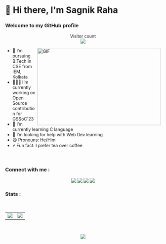# 👋 Hi there, I'm Sagnik Raha 
###   Welcome to my GitHub profile 
<p align="center"> 
  Visitor count<br>
  <img src="https://profile-counter.glitch.me/sagnik-004/count.svg" />
</p>

<img align="right" alt="GIF" src="https://camo.githubusercontent.com/5ddf73ad3a205111cf8c686f687fc216c2946a75005718c8da5b837ad9de78c9/68747470733a2f2f7468756d62732e6766796361742e636f6d2f4576696c4e657874446576696c666973682d736d616c6c2e676966" width="400px" height="250" />

- 🔭 I’m pursuing B.Tech in CSE from IEM, Kolkata
- 👨🏻‍💻 I’m currently working on Open Source contribution for GSSoC'23
- 🌱 I’m currently learning C language
- 🤔 I’m looking for help with Web Dev learning
- 😄 Pronouns: He/Him
- ⚡ Fun fact: I prefer tea over coffee
<br>

<h3 align="left">Connect with me :</h3>

<p align="center">
  <a href="https://twitter.com/sagnik_004"><img src="https://img.icons8.com/?size=64&id=80447&format=png"/></a> 
  <a href="https://www.linkedin.com/in/sagnikraha/"><img src="https://img.icons8.com/?size=64&id=60ZV_wYC0BM2&format=png"/></a>
  <a href="https://www.instagram.com/sagnik.exe/"><img src="https://img.icons8.com/?size=64&id=5eT5OnLluNOx&format=png"/></a>
  <a href="mailto:sagraha315@gmail.com"><img src="https://img.icons8.com/?size=64&id=td499GRWwrWC&format=png"/></a>
</p>

<h3 align="left">Stats : </h3><br>
<table align="center">
<tr>
<td><img src="https://github-readme-stats.vercel.app/api/top-langs?username=sagnik-004&show_icons=true&locale=en&layout=compact&theme=radical" />
</td>
<td>
<img src="https://github-readme-stats.vercel.app/api?username=sagnik-004&include_all_commits=true&count_private=true&show_icons=true&line_height=20&theme=radical"/>
</td>
</tr>
</table>
<br />
<p align="center">
<img align="center" src="https://github-readme-streak-stats.herokuapp.com/?user=sagnik-004&theme=black-ice&hide_border=true&stroke=0000&background=060A0CD" />
</p>
<br>
